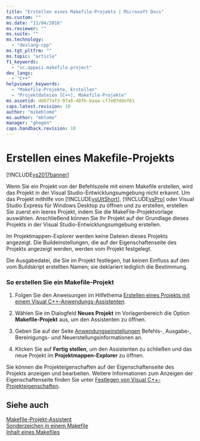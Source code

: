 ```yaml
---
title: "Erstellen eines Makefile-Projekts | Microsoft Docs"
ms.custom: ""
ms.date: "11/04/2016"
ms.reviewer: ""
ms.suite: ""
ms.technology: 
  - "devlang-cpp"
ms.tgt_pltfrm: ""
ms.topic: "article"
f1_keywords: 
  - "vc.appwiz.makefile.project"
dev_langs: 
  - "C++"
helpviewer_keywords: 
  - "Makefile-Projekte, Erstellen"
  - "Projektdateien [C++], Makefile-Projekte"
ms.assetid: dd077af3-97a8-48fb-baaa-cf7e07ddef61
caps.latest.revision: 10
author: "mikeblome"
ms.author: "mblome"
manager: "ghogen"
caps.handback.revision: 10
---
```

# Erstellen eines Makefile-Projekts
[!INCLUDE[vs2017banner](../assembler/inline/includes/vs2017banner.md)]

Wenn Sie ein Projekt von der Befehlszeile mit einem Makefile erstellen, wird das Projekt in der Visual Studio\-Entwicklungsumgebung nicht erkannt.  Um das Projekt mithilfe von [!INCLUDE[vsUltShort](../ide/includes/vsultshort_md.md)], [!INCLUDE[vsPro](../ide/includes/vspro_md.md)] oder Visual Studio Express für Windows Desktop zu öffnen und zu erstellen, erstellen Sie zuerst ein leeres Projekt, indem Sie die MakeFile\-Projektvorlage auswählen.  Anschließend können Sie Ihr Projekt auf der Grundlage dieses Projekts in der Visual Studio\-Entwicklungsumgebung erstellen.  
  
 Im Projektmappen\-Explorer werden keine Dateien dieses Projekts angezeigt.  Die Buildeinstellungen, die auf der Eigenschaftenseite des Projekts angezeigt werden, werden vom Projekt festgelegt.  
  
 Die Ausgabedatei, die Sie im Projekt festlegen, hat keinen Einfluss auf den vom Buildskript erstellten Namen; sie deklariert lediglich die Bestimmung.  
  
### So erstellen Sie ein Makefile\-Projekt  
  
1.  Folgen Sie den Anweisungen im Hilfethema [Erstellen eines Projekts mit einem Visual C\+\+\-Anwendungs\-Assistenten](../ide/creating-desktop-projects-by-using-application-wizards.md).  
  
2.  Wählen Sie im Dialogfeld **Neues Projekt** im Vorlagenbereich die Option **Makefile\-Projekt** aus, um den Assistenten zu öffnen.  
  
3.  Geben Sie auf der Seite [Anwendungseinstellungen](../ide/application-settings-makefile-project-wizard.md) Befehls\-, Ausgabe\-, Bereinigungs\- und Neuerstellungsinformationen an.  
  
4.  Klicken Sie auf **Fertig stellen**, um den Assistenten zu schließen und das neue Projekt im **Projektmappen\-Explorer** zu öffnen.  
  
 Sie können die Projekteigenschaften auf der Eigenschaftenseite des Projekts anzeigen und bearbeiten.  Weitere Informationen zum Anzeigen der Eigenschaftenseite finden Sie unter [Festlegen von Visual C\+\+\-Projekteigenschaften](../ide/working-with-project-properties.md).  
  
## Siehe auch  
 [Makefile\-Projekt\-Assistent](../ide/makefile-project-wizard.md)   
 [Sonderzeichen in einem Makefile](../build/special-characters-in-a-makefile.md)   
 [Inhalt eines Makefiles](../build/contents-of-a-makefile.md)